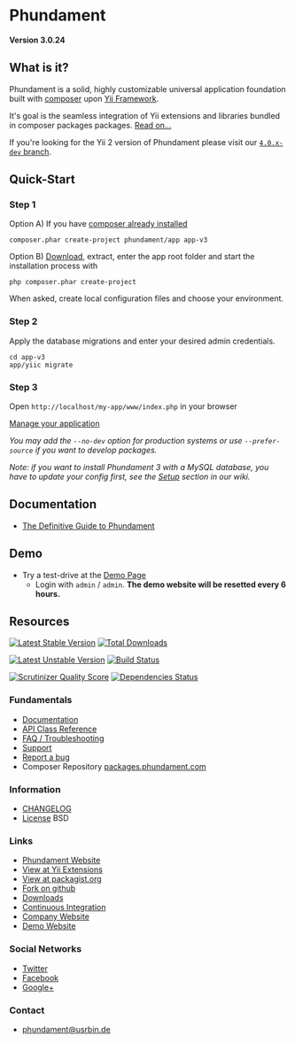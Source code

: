 Phundament
==========

**Version 3.0.24**


What is it?
-------------------

Phundament is a solid, highly customizable universal application foundation built with [composer](http://getcomposer.org) 
upon [Yii Framework](http://yiiframework.com). 

It's goal is the seamless integration of Yii extensions and libraries bundled in composer packages packages. 
[Read on…](https://github.com/phundament/app/wiki/Phundament)

If you're looking for the Yii 2 version of Phundament please visit our [`4.0.x-dev` branch](https://github.com/phundament/app/tree/4.0).

Quick-Start
-----------

### Step 1
   Option A) If you have [composer already installed](http://getcomposer.org/doc/00-intro.md#installation-nix)
   
```
composer.phar create-project phundament/app app-v3
```
   
   Option B) [Download](https://github.com/phundament/app/tags), extract, enter the app root folder
      and start the installation process with
```
php composer.phar create-project
```

When asked, create local configuration files and choose your environment.

### Step 2

Apply the database migrations and enter your desired admin credentials.

```
cd app-v3
app/yiic migrate
```

### Step 3

Open `http://localhost/my-app/www/index.php` in your browser

[Manage your application](https://github.com/phundament/app/wiki/Content-Management)

*You may add the `--no-dev` option for production systems or use `--prefer-source` if you want to develop packages.*

*Note: if you want to install Phundament 3 with a MySQL database, you have to update your config first, see the [Setup](https://github.com/phundament/app/wiki/Setup) section in our wiki.*

Documentation
-------------

 * [The Definitive Guide to Phundament](https://github.com/phundament/app/wiki)

Demo
----

 * Try a test-drive at the [Demo Page](http://demo.phundament.com/3.0-dev)
   * Login with `admin` / `admin`. **The demo website will be resetted every 6 hours.**


Resources
---------

[![Latest Stable Version](https://poser.pugx.org/phundament/app/v/stable.png)](https://packagist.org/packages/phundament/app)
[![Total Downloads](https://poser.pugx.org/phundament/app/downloads.png)](https://packagist.org/packages/phundament/app)

[![Latest Unstable Version](https://poser.pugx.org/phundament/app/v/unstable.png)](https://packagist.org/packages/phundament/app)
[![Build Status](https://travis-ci.org/phundament/app.png?branch=develop)](https://travis-ci.org/phundament/app)

[![Scrutinizer Quality Score](https://scrutinizer-ci.com/g/phundament/app/badges/quality-score.png?s=4d1ce01151a4e82df75b563e7ccf0001cc227bd1)](https://scrutinizer-ci.com/g/phundament/app/)
[![Dependencies Status](https://depending.in/phundament/app.png)](http://depending.in/phundament/app)

### Fundamentals
 *  [Documentation](https://github.com/phundament/app/wiki/)
 *  [API Class Reference](http://docs.phundament.com/3.0)
 *  [FAQ / Troubleshooting](https://github.com/phundament/app/wiki/FAQ)
 *  [Support](https://github.com/phundament/app/wiki/Support)
 *  [Report a bug](https://github.com/phundament/app/issues)
 *  Composer Repository [packages.phundament.com](http://packages.phundament.com)

### Information
 *  [CHANGELOG](https://github.com/phundament/app/blob/master/CHANGELOG.md)
 *  [License](https://github.com/phundament/app/blob/master/LICENSE) BSD

### Links
 *  [Phundament Website](http://phundament.com)
 *  [View at Yii Extensions](http://www.yiiframework.com/extension/phundament/)
 *  [View at packagist.org](https://packagist.org/packages/phundament/app)
 *  [Fork on github](https://github.com/phundament/app)
 *  [Downloads](https://github.com/phundament/app/tags)
 *  [Continuous Integration](https://travis-ci.org/phundament/app.png?branch=master)  
 *  [Company Website](http://herzogkommunikation.de)
 *  [Demo Website](http://demo.phundament.com/3.0-dev/)

### Social Networks
 *  [Twitter](http://twitter.com/#!/phundament)
 *  [Facebook](http://www.facebook.com/phundament)
 *  [Google+](https://plus.google.com/114873431066202526630)

### Contact
 *  phundament@usrbin.de
